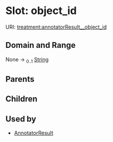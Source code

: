 
# Slot: object_id




URI: [treatment:annotatorResult__object_id](http://w3id.org/ontogpt/treatments/annotatorResult__object_id)


## Domain and Range

None &#8594;  <sub>0..1</sub> [String](types/String.md)

## Parents


## Children


## Used by

 * [AnnotatorResult](AnnotatorResult.md)
